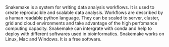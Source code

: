 Snakemake is a system for writing data analysis workflows. It is used to create reproducible and scalable data analysis. Workflows are described by a human readable python language. They can be scaled to server, cluster, grid and cloud environments and take advantage of the high perfomance computing capacity. Snakemake can intergrate with conda and help to deploy with different softwares used in bioinformatics. Snakemake works on Linux, Mac and Windows. It is a free software.
